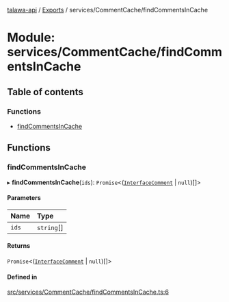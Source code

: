 [talawa-api](../README.md) / [Exports](../modules.md) / services/CommentCache/findCommentsInCache

# Module: services/CommentCache/findCommentsInCache

## Table of contents

### Functions

- [findCommentsInCache](services_CommentCache_findCommentsInCache.md#findcommentsincache)

## Functions

### findCommentsInCache

▸ **findCommentsInCache**(`ids`): `Promise`\<([`InterfaceComment`](../interfaces/models_Comment.InterfaceComment.md) \| ``null``)[]\>

#### Parameters

| Name | Type |
| :------ | :------ |
| `ids` | `string`[] |

#### Returns

`Promise`\<([`InterfaceComment`](../interfaces/models_Comment.InterfaceComment.md) \| ``null``)[]\>

#### Defined in

[src/services/CommentCache/findCommentsInCache.ts:6](https://github.com/PalisadoesFoundation/talawa-api/blob/9fa6a1c/src/services/CommentCache/findCommentsInCache.ts#L6)
